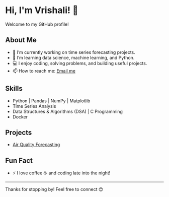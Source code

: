 # Hi, I'm Vrishali! 👋

Welcome to my GitHub profile!

## About Me
- 🔭 I’m currently working on time series forecasting projects.
- 🌱 I’m learning data science, machine learning, and Python.
- 💻 I enjoy coding, solving problems, and building useful projects.
- 📫 How to reach me: [Email me](mailto:sahayvrishali@gmail.com)

## Skills
- Python | Pandas | NumPy | Matplotlib
- Time Series Analysis
- Data Structures & Algorithms (DSA) | C Programming
- Docker

## Projects
- [Air Quality Forecasting](https://github.com/sahayvrishali12/time-series-air-quality-forecasting)

## Fun Fact
- ⚡ I love coffee ☕ and coding late into the night!

---

Thanks for stopping by! Feel free to connect 😊
